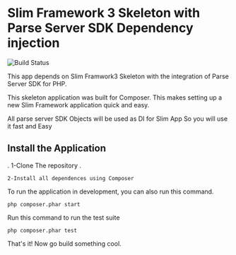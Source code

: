# Slim Framework 3 Skeleton with Parse Server SDK Dependency injection 
 ![Build Status](https://travis-ci.org/Z-Team-Pro/slim3-parse-sdk.svg?branch=master)
 
This app depends on Slim Framwork3 Skeleton with the integration of Parse Server SDK for PHP.

This skeleton application was built for Composer. This makes setting up a new Slim Framework application quick and easy.

All parse server SDK Objects will be used as DI for Slim App So you will use it fast and Easy 
## Install the Application

.
    1-Clone The repository .

    2-Install all dependences using Composer

To run the application in development, you can also run this command. 

	php composer.phar start

Run this command to run the test suite

	php composer.phar test

That's it! Now go build something cool.
